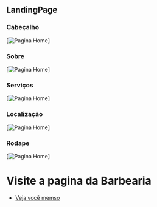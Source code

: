 ## LandingPage

### Cabeçalho
[![Pagina Home](https://blogger.googleusercontent.com/img/b/R29vZ2xl/AVvXsEiiHDaMISPKGuohgkP_qu8mYe1JVpdjUNrjxvXXl-2dMtjfH-ERNzeq_O3rA4gHNKpUhdQgi8xxHmRHJkEzFh_YLm52lrLKwy0K9PodIuWaCw0DnIWRSC1EKmPjoeUyDXgPPrwl7nAAE_4ig5Y6OLv-lo7FD2Yy6ykPAkyUUBI_ZX3edNhVfR5-DabRBk8L/s1349/header.PNG)]


### Sobre
[![Pagina Home](https://blogger.googleusercontent.com/img/b/R29vZ2xl/AVvXsEjFol1eGkO1twNcDnK5pmDmjenPvgGjseSDSGFT3-eiS5xyMWShQu6ghSOMegqqPJZwG5KsaoX4Vx7XU_QTEjiSEYuYG4vc5rC7MZq6r7Fs6ua0NBkE4D2AYF3KTmNJGfd9bhCviKlSuAioTtXzytwFfQoSxzBz9mZwvFEhAmKAiq1g1yy1UkOjcXp9DorM/s1351/sobre.PNG)]


### Serviços
[![Pagina Home](https://blogger.googleusercontent.com/img/b/R29vZ2xl/AVvXsEgtN2cswjv5rPOU6VpbAorfxt3_C74IPmf5bMxWkXNpA7ep4dgs4puM0rEjdS7N1eRSeMULoRYu1C5hjycR9nVFFiBYUso0CbX7hV2z1s3k3Cnve15QrFiNa5m8fiXqV-k7hFabBfJDE1jYQC3CE8DIge-yL6KznCmfEmnVO0vrPpTlOdCeonBC-kUY6bOZ/s1354/servicos.PNG)]


### Localização
[![Pagina Home](https://blogger.googleusercontent.com/img/b/R29vZ2xl/AVvXsEgOHfCUw8Hd8wOOMgtWwBoa6rRL8j5f3sBYHDJhwGp90PEyRRSIBZx9DU5fu4Mw03C8wlS7fy2aS34rpoX_527dJ98YeVFrXPpEZSnyXV_4pgRF9ZZphdwRmnPCDQ-lP5ld4vrBA_3twW9QowoPXv-Hd8fSjSsHMwyA4PgEIFOlw2lJXeoHzTMvL_yKnv_k/s1364/mapa.PNG)]


### Rodape
[![Pagina Home](https://blogger.googleusercontent.com/img/b/R29vZ2xl/AVvXsEiN5UbBcPpVFD1AguBUyaCM8N5eudFYS91RfoiTadIi8GxwaAqKqmEpYRv7oOE2WqILCG4jCck9CyLyab3WGrvk7mIizlX8uDIwYPc6UvJQNjI3Rio7BJjjooOrBFON_YEKpgrVBpmElQs_8arIFlHPqlY6xLzClmtXf6AkWO_2Ta7zCK3XdgaaV9zOX6bG/s1349/footer.PNG)]



# Visite a pagina da Barbearia
- [Veja você memso](https://barbearia-sport.vercel.app/)
